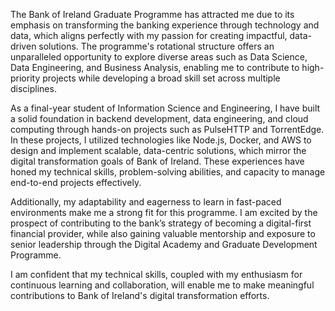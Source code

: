The Bank of Ireland Graduate Programme has attracted me due to its emphasis on transforming the banking experience through technology and data, which aligns perfectly with my passion for creating impactful, data-driven solutions. The programme's rotational structure offers an unparalleled opportunity to explore diverse areas such as Data Science, Data Engineering, and Business Analysis, enabling me to contribute to high-priority projects while developing a broad skill set across multiple disciplines.

As a final-year student of Information Science and Engineering, I have built a solid foundation in backend development, data engineering, and cloud computing through hands-on projects such as PulseHTTP and TorrentEdge. In these projects, I utilized technologies like Node.js, Docker, and AWS to design and implement scalable, data-centric solutions, which mirror the digital transformation goals of Bank of Ireland. These experiences have honed my technical skills, problem-solving abilities, and capacity to manage end-to-end projects effectively.

Additionally, my adaptability and eagerness to learn in fast-paced environments make me a strong fit for this programme. I am excited by the prospect of contributing to the bank’s strategy of becoming a digital-first financial provider, while also gaining valuable mentorship and exposure to senior leadership through the Digital Academy and Graduate Development Programme.

I am confident that my technical skills, coupled with my enthusiasm for continuous learning and collaboration, will enable me to make meaningful contributions to Bank of Ireland's digital transformation efforts.

